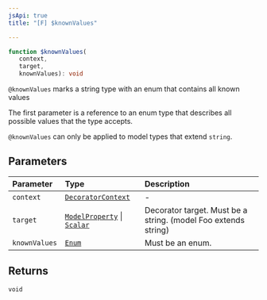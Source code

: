 ```yaml
---
jsApi: true
title: "[F] $knownValues"

---
```

```ts
function $knownValues(
   context, 
   target, 
   knownValues): void
```

`@knownValues` marks a string type with an enum that contains all known values

The first parameter is a reference to an enum type that describes all possible values that the
type accepts.

`@knownValues` can only be applied to model types that extend `string`.

## Parameters

| Parameter | Type | Description |
| :------ | :------ | :------ |
| `context` | [`DecoratorContext`](../interfaces/DecoratorContext.md) | - |
| `target` | [`ModelProperty`](../interfaces/ModelProperty.md) \| [`Scalar`](../interfaces/Scalar.md) | Decorator target. Must be a string. (model Foo extends string) |
| `knownValues` | [`Enum`](../interfaces/Enum.md) | Must be an enum. |

## Returns

`void`
